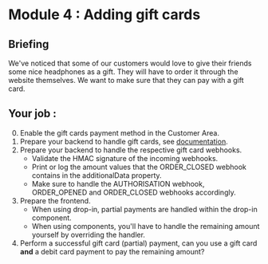 # Module 4 : Adding gift cards

## Briefing

We've noticed that some of our customers would love to give their friends some nice headphones as a gift.
They will have to order it through the website themselves. We want to make sure that they can pay with a gift card.

## Your job :

0. Enable the gift cards payment method in the Customer Area.
1. Prepare your backend to handle gift cards, see [documentation](https://docs.adyen.com/payment-methods/gift-cards/).
2. Prepare your backend to handle the respective gift card webhooks.
    * Validate the HMAC signature of the incoming webhooks.
    * Print or log the amount values that the ORDER_CLOSED webhook contains in the additionalData property.
    * Make sure to handle the AUTHORISATION webhook, ORDER_OPENED and ORDER_CLOSED webhooks accordingly.
3. Prepare the frontend.
    * When using drop-in, partial payments are handled within the drop-in component.
    * When using components, you'll have to handle the remaining amount yourself by overriding the handler.
4. Perform a successful gift card (partial) payment, can you use a gift card **and** a debit card payment to pay the remaining amount?

